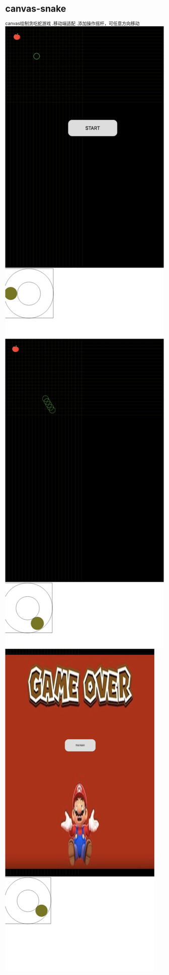 # canvas-snake
canvas绘制贪吃蛇游戏
.移动端适配
.添加操作摇杆，可任意方向移动
![image](https://github.com/Amy2014/canvas-snake/blob/master/demo1.png)
![image](https://github.com/Amy2014/canvas-snake/blob/master/demo2.png)
![image](https://github.com/Amy2014/canvas-snake/blob/master/demo.png)

